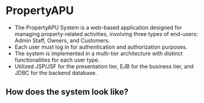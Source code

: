# PropertyAPU

- The PropertyAPU System is a web-based application designed for managing property-related activities, involving three types of end-users: Admin Staff, Owners, and Customers. 
- Each user must log in for authentication and authorization purposes.
- The system is implemented in a multi-tier architecture with distinct functionalities for each user type.
- Utilized JSP/JSF for the presentation tier, EJB for the business tier, and JDBC for the backend database.

## How does the system look like?

